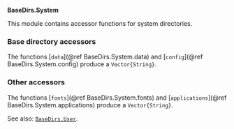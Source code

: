 **BaseDirs.System**

This module contains accessor functions for system directories.

### Base directory accessors

The functions [`data`](@ref BaseDirs.System.data) and [`config`](@ref BaseDirs.System.config) produce a `Vector{String}`.

### Other accessors

The functions [`fonts`](@ref BaseDirs.System.fonts) and [`applications`](@ref BaseDirs.System.applications) produce a `Vector{String}`.

See also: [`BaseDirs.User`](@ref).
